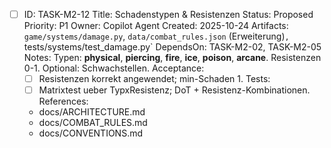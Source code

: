 - [ ] ID: TASK-M2-12
  Title: Schadenstypen & Resistenzen
  Status: Proposed
  Priority: P1
  Owner: Copilot Agent
  Created: 2025-10-24
  Artifacts: `game/systems/damage.py`, `data/combat_rules.json` (Erweiterung)`, `tests/systems/test_damage.py`
  DependsOn: TASK-M2-02, TASK-M2-05
  Notes:
  Typen: **physical**, **piercing**, **fire**, **ice**, **poison**, **arcane**. Resistenzen 0-1. Optional: Schwachstellen.
  Acceptance:
  - [ ] Resistenzen korrekt angewendet; min-Schaden 1.
  Tests:
  - [ ] Matrixtest ueber TypxResistenz; DoT + Resistenz-Kombinationen.
  References:
  - docs/ARCHITECTURE.md
  - docs/COMBAT_RULES.md
  - docs/CONVENTIONS.md
